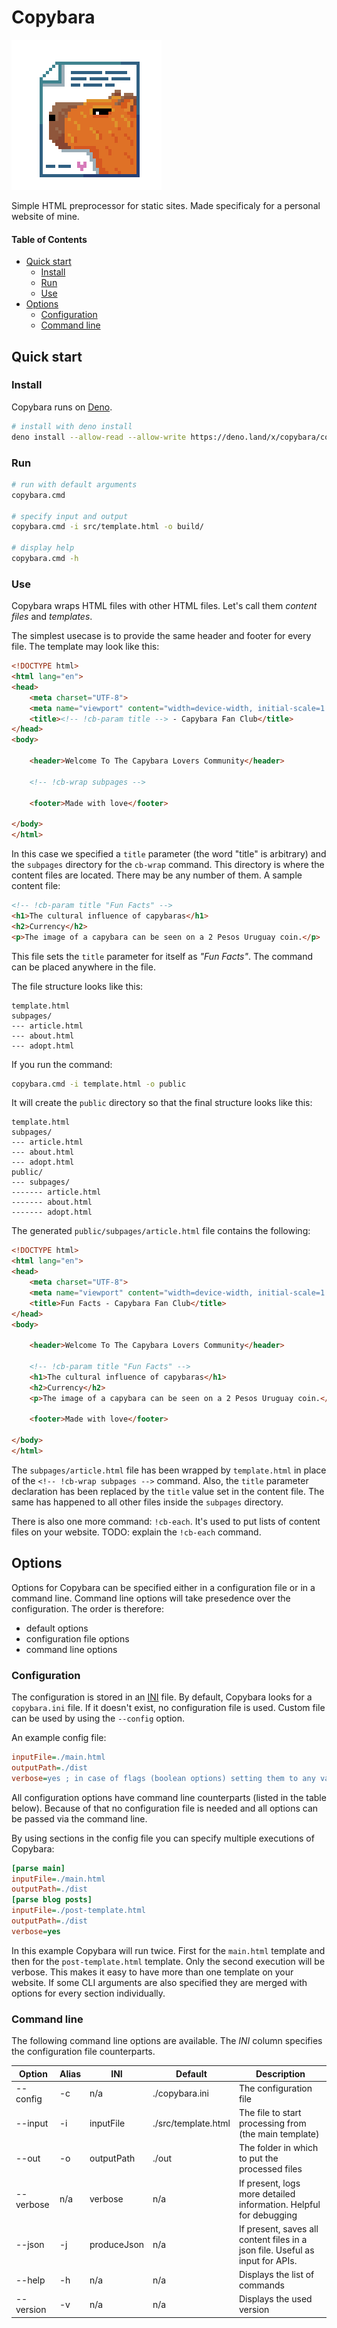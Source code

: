 # Copybara

![Copybara](logo.png)

Simple HTML preprocessor for static sites. Made specificaly for a personal website of mine.

#### Table of Contents
* [Quick start](#quick%20start)
  * [Install](#install)
  * [Run](#run)
  * [Use](#use)
* [Options](#options)
  * [Configuration](#configuration)
  * [Command line](#comamndW%20line)

## Quick start

### Install

Copybara runs on [Deno](https://deno.land/).

```bash
# install with deno install
deno install --allow-read --allow-write https://deno.land/x/copybara/copybara.ts
```

### Run

```bash
# run with default arguments
copybara.cmd

# specify input and output
copybara.cmd -i src/template.html -o build/

# display help
copybara.cmd -h
```

### Use

Copybara wraps HTML files with other HTML files. Let's call them _content files_ and _templates_.

The simplest usecase is to provide the same header and footer for every file. The template may look like this:

```html
<!DOCTYPE html>
<html lang="en">
<head>
    <meta charset="UTF-8">
    <meta name="viewport" content="width=device-width, initial-scale=1.0">
    <title><!-- !cb-param title --> - Capybara Fan Club</title>
</head>
<body>
    
    <header>Welcome To The Capybara Lovers Community</header>

    <!-- !cb-wrap subpages -->

    <footer>Made with love</footer>

</body>
</html>
```

In this case we specified a `title` parameter (the word "title" is arbitrary) and the  `subpages` directory for the `cb-wrap` command. 
This directory is where the content files are located. 
There may be any number of them. A sample content file:

```html
<!-- !cb-param title "Fun Facts" -->
<h1>The cultural influence of capybaras</h1>
<h2>Currency</h2>
<p>The image of a capybara can be seen on a 2 Pesos Uruguay coin.</p>
```

This file sets the `title` parameter for itself as _"Fun Facts"_. The command can be placed anywhere in the file.

The file structure looks like this:

```
template.html
subpages/
--- article.html
--- about.html
--- adopt.html
```

If you run the command:

```bash
copybara.cmd -i template.html -o public
```

It will create the `public` directory so that the final structure looks like this:

```
template.html
subpages/
--- article.html
--- about.html
--- adopt.html
public/
--- subpages/
------- article.html
------- about.html
------- adopt.html
```

The generated `public/subpages/article.html` file contains the following:

```html
<!DOCTYPE html>
<html lang="en">
<head>
    <meta charset="UTF-8">
    <meta name="viewport" content="width=device-width, initial-scale=1.0">
    <title>Fun Facts - Capybara Fan Club</title>
</head>
<body>
    
    <header>Welcome To The Capybara Lovers Community</header>

    <!-- !cb-param title "Fun Facts" -->
    <h1>The cultural influence of capybaras</h1>
    <h2>Currency</h2>
    <p>The image of a capybara can be seen on a 2 Pesos Uruguay coin.</p>

    <footer>Made with love</footer>

</body>
</html>
```

The `subpages/article.html` file has been wrapped by `template.html` in place of the `<!-- !cb-wrap subpages -->` command. Also, the `title` parameter declaration has been replaced by the `title` value set in the content file.
The same has happened to all other files inside the `subpages` directory.

There is also one more command: `!cb-each`. It's used to put lists of content files on your website. 
TODO: explain the `!cb-each` command.

## Options

Options for Copybara can be specified either in a configuration file or in a command line. 
Command line options will take presedence over the configuration.
The order is therefore:
- default options
- configuration file options
- command line options

### Configuration

The configuration is stored in an [INI](https://en.wikipedia.org/wiki/INI_file) file. By default, Copybara looks for a `copybara.ini` file. If it doesn't exist, no configuration file is used. Custom file can be used by using the `--config` option.

An example config file:

```ini
inputFile=./main.html
outputPath=./dist
verbose=yes ; in case of flags (boolean options) setting them to any value will set them to 'true'
```

All configuration options have command line counterparts (listed in the table below). 
Because of that no configuration file is needed and all options can be passed via the command line.

By using sections in the config file you can specify multiple executions of Copybara:

```ini
[parse main]
inputFile=./main.html
outputPath=./dist
[parse blog posts]
inputFile=./post-template.html
outputPath=./dist
verbose=yes
```

In this example Copybara will run twice. First for the `main.html` template and then for the `post-template.html` template. Only the second execution will be verbose.
This makes it easy to have more than one template on your website. If some CLI arguments are also specified they are merged with options for every section individually.

### Command line

The following command line options are available. The _INI_ column specifies the configuration file counterparts.

Option | Alias | INI | Default | Description
--- | --- | --- | --- | ---
--config | -c | n/a | ./copybara.ini | The configuration file
--input | -i | inputFile | ./src/template.html | The file to start processing from (the main template)
--out | -o | outputPath | ./out | The folder in which to put the processed files
--verbose | n/a | verbose | n/a | If present, logs more detailed information. Helpful for debugging
--json | -j | produceJson | n/a | If present, saves all content files in a json file. Useful as input for APIs. 
--help | -h | n/a | n/a | Displays the list of commands
--version | -v | n/a | n/a | Displays the used version
